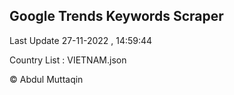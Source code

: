 

## Google Trends Keywords Scraper 
 
Last Update 27-11-2022 , 14:59:44

Country List :
VIETNAM.json



© Abdul Muttaqin 
